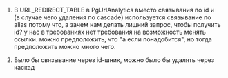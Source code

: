 1. В URL_REDIRECT_TABLE в PgUrlAnalytics вместо связывания по id и (в случае чего удаления по cascade) используется
   связывание по alias потому что, а зачем нам делать лишний запрос, чтобы получить id? у нас в требованиях нет
   требования на возможность менять ссылки. можно предположить, что "а если понадобится", но тогда предположить можно
   много чего.

2. Было бы связывание через id-шник, можно было бы удалять через каскад